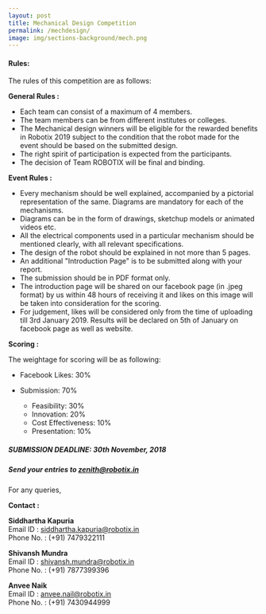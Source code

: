 ```yaml
---
layout: post
title: Mechanical Design Competition
permalink: /mechdesign/
image: img/sections-background/mech.png
---
```


#### Rules:

The rules of this competition are as follows:

**General Rules :**

* Each team can consist of a maximum of 4 members.
* The team members can be from different institutes or colleges.
* The Mechanical design winners will be eligible for the rewarded benefits in Robotix 2019 subject to the condition that the robot made for the event should be based on the submitted design.
* The right spirit of participation is expected from the participants.
* The decision of Team ROBOTIX will be final and binding.

**Event Rules :**

* Every mechanism should be well explained, accompanied by a pictorial representation of the same. Diagrams are mandatory for each of the mechanisms.
* Diagrams can be in the form of drawings, sketchup models or animated videos etc.
* All the electrical components used in a particular mechanism should be mentioned clearly, with all relevant specifications.
* The design of the robot should be explained in not more than 5 pages.
* An additional "Introduction Page" is to be submitted along with your report.
* The submission should be in PDF format only.
* The introduction page will be shared on our facebook page (in .jpeg format) by us within 48 hours of receiving it and likes on this image will be taken into consideration for the scoring.
* For judgement, likes will be considered only  from the time of uploading till 3rd January 2019. Results will be declared on 5th of January on facebook page as well as website.

**Scoring :**

The weightage for scoring will be as following:

* Facebook Likes: 30%
* Submission: 70%

    * Feasibility: 30%
    * Innovation: 20%
    * Cost Effectiveness: 10%
    * Presentation: 10%

##### **SUBMISSION DEADLINE:** 30th November, 2018

##### Send your entries to [zenith@robotix.in](mailto:zenith@robotix.in)

For any queries,

**Contact :**

**Siddhartha Kapuria**  
Email ID : [siddhartha.kapuria@robotix.in](mailto:siddhartha.kapuria@robotix.in)  
Phone No. : (+91) 7479322111  

**Shivansh Mundra**  
Email ID : [shivansh.mundra@robotix.in](mailto:shivansh.mundra@robotix.in)  
Phone No. : (+91) 7877399396  

**Anvee Naik**  
Email ID : [anvee.nail@robotix.in](mailto:anvee.naik@robotix.in)  
Phone No. : (+91) 7430944999
